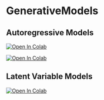 # GenerativeModels

## Autoregressive Models

[![Open In Colab](https://colab.research.google.com/assets/colab-badge.svg)](https://colab.research.google.com/github/PetrovAlexey/GenerativeModels/blob/main/homework_part1_ipynb.ipynb)

[![Open In Colab](https://colab.research.google.com/assets/colab-badge.svg)](https://colab.research.google.com/github/PetrovAlexey/GenerativeModels/blob/main/homework_part2.ipynb)

## Latent Variable Models

[![Open In Colab](https://colab.research.google.com/assets/colab-badge.svg)](https://colab.research.google.com/github/PetrovAlexey/GenerativeModels/blob/main/latent_variable_models.ipynb)
